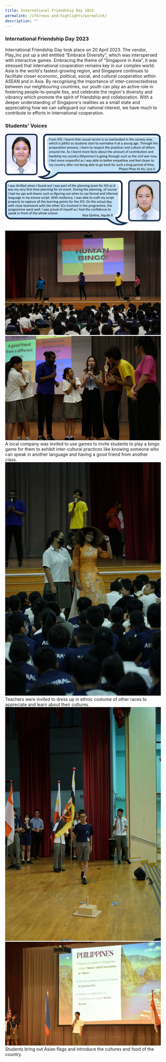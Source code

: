 ```yaml
---
title: International Friendship Day 2023
permalink: /ifd/news-and-highlights/permalink/
description: ""
---
```

### International Friendship Day 2023

International Friendship Day took place on 20 April 2023. The vendor, Play_Inc put up a skit entitled “Embrace Diversity”, which was interspersed with interactive games. Embracing the theme of “Singapore in Asia”, it was stressed that international cooperation remains key in our complex world. Asia is the world's fastest-growing region, and Singapore continues to facilitate closer economic, political, social, and cultural cooperation within ASEAN and in Asia. By recognising the importance of inter-connectedness between our neighbouring countries, our youth can play an active role in fostering people-to-people ties, and celebrate the region's diversity and vibrancy which promote the spirit of friendship and collaboration. With a deeper understanding of Singapore's realities as a small state and appreciating how we can safeguard our national interest, we have much to contribute to efforts in international cooperation.

### Students' Voices
![](/images/2023/Ifd/one_student_01.jpg)
![](/images/2023/Ifd/one_student_02.jpg)

![](/images/2023/Ifd/ifd_001.jpg)
![](/images/2023/Ifd/ifd_002.jpg)
A local company was invited to use games to invite students to play a bingo game for them to exhibit inter-cultural practices like knowing someone who can speak in another language and having a good friend from another class.
![](/images/2023/Ifd/ifd_003.jpg)
Teachers were invited to dress up in ethnic costume of other races to appreciate and learn about their cultures.
![](/images/2023/Ifd/ifd_004.jpg)
![](/images/2023/Ifd/ifd_005.jpg)
Students bring out Asian flags and introduce the cultures and food of the country.